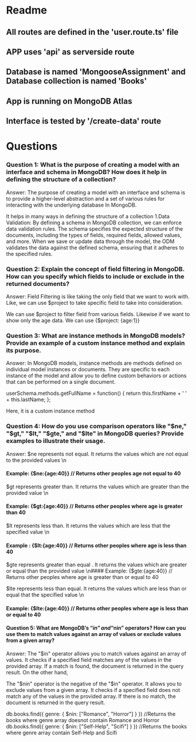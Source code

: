 # Readme

## All routes are defined in the 'user.route.ts' file

## APP uses 'api' as serverside route

## Database is named 'MongooseAssignment' and Database collection is named 'Books'

## App is running on MongoDB Atlas

## Interface is tested by '/create-data' route

# Questions

### Question 1: What is the purpose of creating a model with an interface and schema in MongoDB? How does it help in defining the structure of a collection?

Answer: The purpose of creating a model with an interface and schema is to provide a higher-level abstraction and a set of various rules for interacting with the underlying database In MongoDB.

It helps in many ways in defining the structure of a collection
1.Data Validation: By defining a schema in MongoDB collection, we can enforce data validation rules. The schema specifies the expected structure of the documents, including the types of fields, required fields, allowed values, and more. When we save or update data through the model, the ODM validates the data against the defined schema, ensuring that it adheres to the specified rules.

### Question 2: Explain the concept of field filtering in MongoDB. How can you specify which fields to include or exclude in the returned documents?

Answer: Field Filtering is like taking the only field that we want to work with. Like, we can use $project to take specific field to take into consideration.

We can use $project to filter field from various fields. Likewise if we want to show only the age data. We can use {$project: {age:1}}

### Question 3: What are instance methods in MongoDB models? Provide an example of a custom instance method and explain its purpose.

Answer:
In MongoDB models, instance methods are methods defined on individual model instances or documents. They are specific to each instance of the model and allow you to define custom behaviors or actions that can be performed on a single document.

userSchema.methods.getFullName = function() {
return this.firstName + ' ' + this.lastName;
};

Here, it is a custom instance method

### Question 4: How do you use comparison operators like "$ne," "$gt," "$lt," "$gte," and "$lte" in MongoDB queries? Provide examples to illustrate their usage.

Answer: $ne represents not equal. It returns the values which are not equal to the provided values \n

#### Example: {$ne:{age:40}} // Returns other peoples age not equal to 40

$gt represents greater than. It returns the values which are greater than the provided value \n

#### Example: {$gt:{age:40}} // Returns other peoples where age is greater than 40

$lt represents less than. It returns the values which are less that the specified value \n

#### Example : {$lt:{age:40}} // Returns other peoples where age is less than 40

$gte represents greater than equal . It returns the values which are greater or equal than the provided value \n#### Example: {$gte:{age:40}} // Returns other peoples where age is greater than or equal to 40

$lte represents less than equal. It returns the values which are less than or equal that the specified value \n

#### Example: {$lte:{age:40}} // Returns other peoples where age is less than or equal to 40

#### Question 5: What are MongoDB’s “$in” and “$nin” operators? How can you use them to match values against an array of values or exclude values from a given array?

Answer: The "$in" operator allows you to match values against an array of values. It checks if a specified field matches any of the values in the provided array. If a match is found, the document is returned in the query result. On the other hand,

The "$nin" operator is the negative of the "$in" operator. It allows you to exclude values from a given array. It checks if a specified field does not match any of the values in the provided array. If there is no match, the document is returned in the query result.

db.books.find({ genre: { $nin: ["Romance", "Horror"] } }) //Returns the books where genre array doesnot contain Romance and Horror
db.books.find({ genre: { $nin: ["Self-Help", "Scifi"] } }) //Returns the books where genre array contain Self-Help and Scifi
